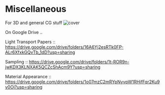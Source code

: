# Miscellaneous
For 3D and general CG stuff
![cover](https://pbs.twimg.com/media/EMGPclXXkAA055S?format=jpg&name=medium)


On Google Drive .. 

Light Transport Papers :: 
https://drive.google.com/drive/folders/16A6Yj2esRTk0FP-ALr6XfxkGQvTb_1dD?usp=sharing

Sampling :: 
https://drive.google.com/drive/folders/1t-ROR9n-jwKDX3KLNXAK5QCZcShAcm9Y?usp=sharing

Material Appearance ::
https://drive.google.com/drive/folders/1o07mzC2mRYpNyvpW1RHjfFqr2Ku9v0Oj?usp=sharing


